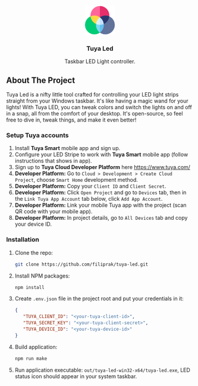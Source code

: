 <br />
<div align="center">
  <a href="https://github.com/filiprak/tuya-led">
    <img src="assets/icons/on.png" alt="Logo" width="80" height="80">
  </a>

<h3 align="center">Tuya Led</h3>
  <p align="center">
    Taskbar LED Light controller.
  </p>
</div>

## About The Project

Tuya Led is a nifty little tool crafted for controlling your LED light strips straight from your Windows taskbar. It's like having a magic wand for your lights! With Tuya LED, you can tweak colors and switch the lights on and off in a snap, all from the comfort of your desktop. It's open-source, so feel free to dive in, tweak things, and make it even better!

### Setup Tuya accounts

1. Install **Tuya Smart** mobile app and sign up.
2. Configure your LED Stripe to work with **Tuya Smart** mobile app (follow instructions that shows in app).
3. Sign up to **Tuya Cloud Developer Platform** here https://www.tuya.com/
4. **Developer Platform:** Go to `Cloud > Development > Create Cloud Project`, choose `Smart Home` development method.
5. **Developer Platform:** Copy your `Client ID` and `Client Secret`.
6. **Developer Platform:** Click `Open Project` and go to `Devices` tab, then in the `Link Tuya App Account` tab below, click `Add App Account`.
7. **Developer Platform:** Link your mobile Tuya app with the project (scan QR code with your mobile app).
8. **Developer Platform:** In project details, go to `All Devices` tab and copy your device ID.

### Installation

1. Clone the repo:

   ```sh
   git clone https://github.com/filiprak/tuya-led.git
   ```

2. Install NPM packages:

   ```sh
   npm install
   ```

3. Create `.env.json` file in the project root and put your credentials in it:

   ```json
   {
      "TUYA_CLIENT_ID": "<your-tuya-client-id>",
      "TUYA_SECRET_KEY": "<your-tuya-client-secret>",
      "TUYA_DEVICE_ID": "<your-tuya-device-id>"
   }
   ```

3. Build application:

   ```sh
   npm run make
   ```

4. Run application executable: `out/tuya-led-win32-x64/tuya-led.exe`, LED status icon should appear in your system taskbar.
